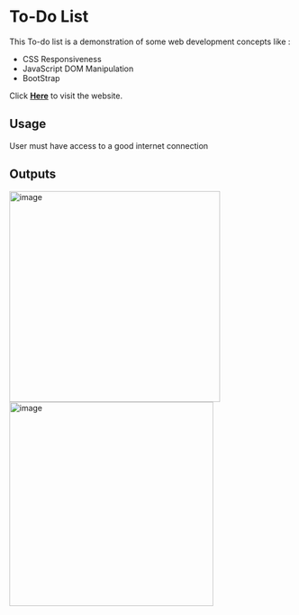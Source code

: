 # To-Do List

This To-do list is a demonstration of some web development concepts like :
- CSS Responsiveness
- JavaScript DOM Manipulation
- BootStrap

Click **[Here](https://adi-shinde31.github.io/To-Do-List/)** to visit the website.

## Usage

User must have access to a good internet connection

## Outputs

<img width="374" alt="image" src="https://github.com/Adi-shinde31/To-Do-List/assets/63903580/de7fc966-3036-4b84-94f8-36a936fdcae3">

<img width="362" alt="image" src="https://github.com/Adi-shinde31/To-Do-List/assets/63903580/32c49362-3840-40f7-9ef8-933545d73d6b">
